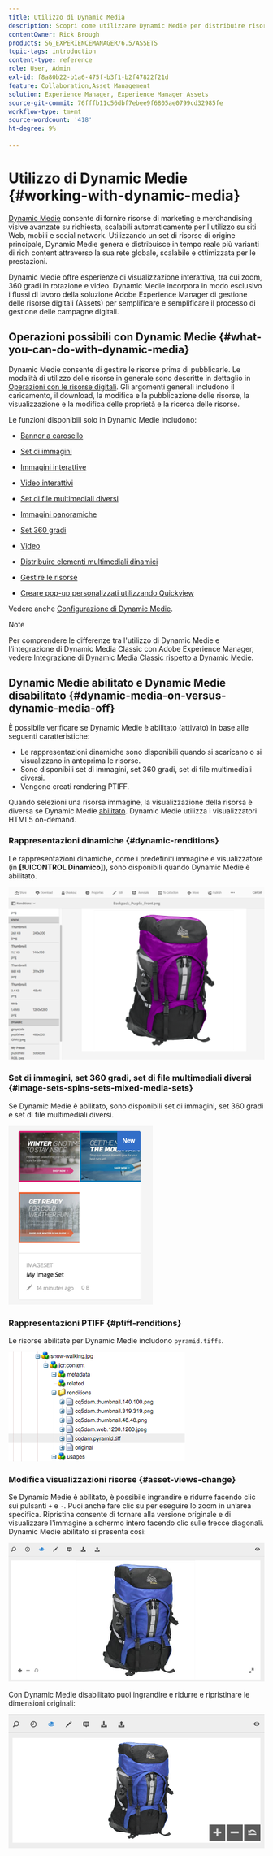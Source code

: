```yaml
---
title: Utilizzo di Dynamic Media
description: Scopri come utilizzare Dynamic Medie per distribuire risorse da utilizzare su siti web, mobili e social network.
contentOwner: Rick Brough
products: SG_EXPERIENCEMANAGER/6.5/ASSETS
topic-tags: introduction
content-type: reference
role: User, Admin
exl-id: f8a80b22-b1a6-475f-b3f1-b2f47822f21d
feature: Collaboration,Asset Management
solution: Experience Manager, Experience Manager Assets
source-git-commit: 76fffb11c56dbf7ebee9f6805ae0799cd32985fe
workflow-type: tm+mt
source-wordcount: '418'
ht-degree: 9%

---
```


# Utilizzo di Dynamic Medie {#working-with-dynamic-media}

[Dynamic Medie](https://business.adobe.com/products/experience-manager/assets/dynamic-media.html) consente di fornire risorse di marketing e merchandising visive avanzate su richiesta, scalabili automaticamente per l&#39;utilizzo su siti Web, mobili e social network. Utilizzando un set di risorse di origine principale, Dynamic Medie genera e distribuisce in tempo reale più varianti di rich content attraverso la sua rete globale, scalabile e ottimizzata per le prestazioni.

Dynamic Medie offre esperienze di visualizzazione interattiva, tra cui zoom, 360 gradi in rotazione e video. Dynamic Medie incorpora in modo esclusivo i flussi di lavoro della soluzione Adobe Experience Manager di gestione delle risorse digitali (Assets) per semplificare e semplificare il processo di gestione delle campagne digitali.

<!-- >ARTICLE IS MISSING. GIVES 404 [!NOTE]
>
>A Community article is available on [Working with Adobe Experience Manager and Dynamic Media](https://helpx.adobe.com/experience-manager/using/aem_dynamic_media.html). -->

## Operazioni possibili con Dynamic Medie {#what-you-can-do-with-dynamic-media}

Dynamic Medie consente di gestire le risorse prima di pubblicarle. Le modalità di utilizzo delle risorse in generale sono descritte in dettaglio in [Operazioni con le risorse digitali](manage-assets.md). Gli argomenti generali includono il caricamento, il download, la modifica e la pubblicazione delle risorse, la visualizzazione e la modifica delle proprietà e la ricerca delle risorse.

Le funzioni disponibili solo in Dynamic Medie includono:

* [Banner a carosello](carousel-banners.md)
* [Set di immagini](image-sets.md)
* [Immagini interattive](interactive-images.md)
* [Video interattivi](interactive-videos.md)
* [Set di file multimediali diversi](mixed-media-sets.md)
* [Immagini panoramiche](panoramic-images.md)

* [Set 360 gradi](spin-sets.md)
* [Video](video.md)
* [Distribuire elementi multimediali dinamici](delivering-dynamic-media-assets.md)
* [Gestire le risorse](managing-assets.md)
* [Creare pop-up personalizzati utilizzando Quickview](custom-pop-ups.md)

Vedere anche [Configurazione di Dynamic Medie](administering-dynamic-media.md).

>[!NOTE]
>
>Per comprendere le differenze tra l&#39;utilizzo di Dynamic Medie e l&#39;integrazione di Dynamic Media Classic con Adobe Experience Manager, vedere [Integrazione di Dynamic Media Classic rispetto a Dynamic Medie](/help/sites-administering/scene7.md#aem-scene-integration-versus-dynamic-media).

## Dynamic Medie abilitato e Dynamic Medie disabilitato {#dynamic-media-on-versus-dynamic-media-off}

È possibile verificare se Dynamic Medie è abilitato (attivato) in base alle seguenti caratteristiche:

* Le rappresentazioni dinamiche sono disponibili quando si scaricano o si visualizzano in anteprima le risorse.
* Sono disponibili set di immagini, set 360 gradi, set di file multimediali diversi.
* Vengono creati rendering PTIFF.

Quando selezioni una risorsa immagine, la visualizzazione della risorsa è diversa se Dynamic Medie [abilitato](config-dynamic.md#enabling-dynamic-media). Dynamic Medie utilizza i visualizzatori HTML5 on-demand.

### Rappresentazioni dinamiche {#dynamic-renditions}

Le rappresentazioni dinamiche, come i predefiniti immagine e visualizzatore (in **[!UICONTROL Dinamico]**), sono disponibili quando Dynamic Medie è abilitato.

![chlimage_1-358](assets/chlimage_1-358.png)

### Set di immagini, set 360 gradi, set di file multimediali diversi {#image-sets-spins-sets-mixed-media-sets}

Se Dynamic Medie è abilitato, sono disponibili set di immagini, set 360 gradi e set di file multimediali diversi.

![chlimage_1-359](assets/chlimage_1-359.png)

### Rappresentazioni PTIFF {#ptiff-renditions}

Le risorse abilitate per Dynamic Medie includono `pyramid.tiffs`.

![chlimage_1-360](assets/chlimage_1-360.png)

### Modifica visualizzazioni risorse {#asset-views-change}

Se Dynamic Medie è abilitato, è possibile ingrandire e ridurre facendo clic sui pulsanti `+` e `-`. Puoi anche fare clic su per eseguire lo zoom in un’area specifica. Ripristina consente di tornare alla versione originale e di visualizzare l&#39;immagine a schermo intero facendo clic sulle frecce diagonali. Dynamic Medie abilitato si presenta così:

![chlimage_1-361](assets/chlimage_1-361.png)

Con Dynamic Medie disabilitato puoi ingrandire e ridurre e ripristinare le dimensioni originali:

![chlimage_1-362](assets/chlimage_1-362.png)
